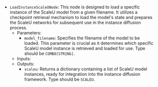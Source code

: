 - `LoadInstanceScaleUNode`: This node is designed to load a specific instance of the ScaleU model from a given filename. It utilizes a checkpoint retrieval mechanism to load the model's state and prepares the ScaleU networks for subsequent use in the instance diffusion process.
    - Parameters:
        - `model_filename`: Specifies the filename of the model to be loaded. This parameter is crucial as it determines which specific ScaleU model instance is retrieved and loaded for use. Type should be `COMBO[STRING]`.
    - Inputs:
    - Outputs:
        - `scaleu`: Returns a dictionary containing a list of ScaleU model instances, ready for integration into the instance diffusion framework. Type should be `SCALEU`.
